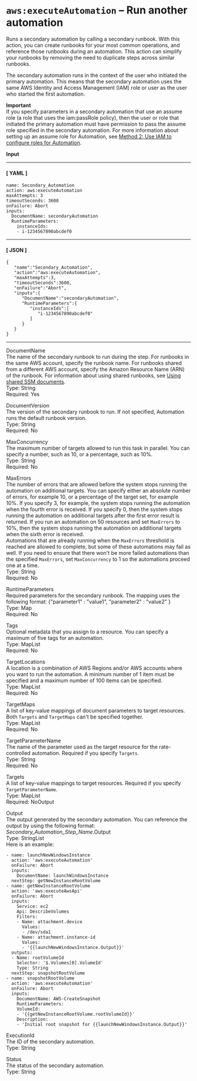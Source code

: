 # `aws:executeAutomation` – Run another automation<a name="automation-action-executeAutomation"></a>

Runs a secondary automation by calling a secondary runbook\. With this action, you can create runbooks for your most common operations, and reference those runbooks during an automation\. This action can simplify your runbooks by removing the need to duplicate steps across similar runbooks\.

The secondary automation runs in the context of the user who initiated the primary automation\. This means that the secondary automation uses the same AWS Identity and Access Management \(IAM\) role or user as the user who started the first automation\.

**Important**  
If you specify parameters in a secondary automation that use an assume role \(a role that uses the iam:passRole policy\), then the user or role that initiated the primary automation must have permission to pass the assume role specified in the secondary automation\. For more information about setting up an assume role for Automation, see [Method 2: Use IAM to configure roles for Automation](automation-setup-iam.md)\.

**Input**

------
#### [ YAML ]

```
name: Secondary_Automation
action: aws:executeAutomation
maxAttempts: 3
timeoutSeconds: 3600
onFailure: Abort
inputs:
  DocumentName: secondaryAutomation
  RuntimeParameters:
    instanceIds:
    - i-1234567890abcdef0
```

------
#### [ JSON ]

```
{
   "name":"Secondary_Automation",
   "action":"aws:executeAutomation",
   "maxAttempts":3,
   "timeoutSeconds":3600,
   "onFailure":"Abort",
   "inputs":{
      "DocumentName":"secondaryAutomation",
      "RuntimeParameters":{
         "instanceIds":[
            "i-1234567890abcdef0"
         ]
      }
   }
}
```

------

DocumentName  
The name of the secondary runbook to run during the step\. For runbooks in the same AWS account, specify the runbook name\. For runbooks shared from a different AWS account, specify the Amazon Resource Name \(ARN\) of the runbook\. For information about using shared runbooks, see [Using shared SSM documents](ssm-using-shared.md)\.  
Type: String  
Required: Yes

DocumentVersion  
The version of the secondary runbook to run\. If not specified, Automation runs the default runbook version\.  
Type: String  
Required: No

MaxConcurrency  
The maximum number of targets allowed to run this task in parallel\. You can specify a number, such as 10, or a percentage, such as 10%\.  
Type: String  
Required: No

MaxErrors  
The number of errors that are allowed before the system stops running the automation on additional targets\. You can specify either an absolute number of errors, for example 10, or a percentage of the target set, for example 10%\. If you specify 3, for example, the system stops running the automation when the fourth error is received\. If you specify 0, then the system stops running the automation on additional targets after the first error result is returned\. If you run an automation on 50 resources and set `MaxErrors` to 10%, then the system stops running the automation on additional targets when the sixth error is received\.  
Automations that are already running when the `MaxErrors` threshold is reached are allowed to complete, but some of these automations may fail as well\. If you need to ensure that there won't be more failed automations than the specified `MaxErrors`, set `MaxConcurrency` to 1 so the automations proceed one at a time\.  
Type: String  
Required: No

RuntimeParameters  
Required parameters for the secondary runbook\. The mapping uses the following format: \{"parameter1" : "value1", "parameter2" : "value2" \}  
Type: Map  
Required: No

Tags  
Optional metadata that you assign to a resource\. You can specify a maximum of five tags for an automation\.  
Type: MapList  
Required: No

TargetLocations  
A location is a combination of AWS Regions and/or AWS accounts where you want to run the automation\. A minimum number of 1 item must be specified and a maximum number of 100 items can be specified\.  
Type: MapList  
Required: No

TargetMaps  
A list of key\-value mappings of document parameters to target resources\. Both `Targets` and `TargetMaps` can't be specified together\.   
Type: MapList  
Required: No

TargetParameterName  
The name of the parameter used as the target resource for the rate\-controlled automation\. Required if you specify `Targets`\.  
Type: String  
Required: No

Targets  
A list of key\-value mappings to target resources\. Required if you specify `TargetParameterName`\.  
Type: MapList  
Required: NoOutput

Output  
The output generated by the secondary automation\. You can reference the output by using the following format: *Secondary\_Automation\_Step\_Name*\.Output  
Type: StringList  
Here is an example:  

```
- name: launchNewWindowsInstance
  action: 'aws:executeAutomation'
  onFailure: Abort
  inputs:
    DocumentName: launchWindowsInstance
  nextStep: getNewInstanceRootVolume
- name: getNewInstanceRootVolume
  action: 'aws:executeAwsApi'
  onFailure: Abort
  inputs:
    Service: ec2
    Api: DescribeVolumes
    Filters:
    - Name: attachment.device
      Values:
      - /dev/sda1
    - Name: attachment.instance-id
      Values:
      - '{{launchNewWindowsInstance.Output}}'
  outputs:
  - Name: rootVolumeId
    Selector: '$.Volumes[0].VolumeId'
    Type: String
  nextStep: snapshotRootVolume
- name: snapshotRootVolume
  action: 'aws:executeAutomation'
  onFailure: Abort
  inputs:
    DocumentName: AWS-CreateSnapshot
    RuntimeParameters:
    VolumeId:
    - '{{getNewInstanceRootVolume.rootVolumeId}}'
    Description:
    - 'Initial root snapshot for {{launchNewWindowsInstance.Output}}'
```

ExecutionId  
The ID of the secondary automation\.  
Type: String

Status  
The status of the secondary automation\.  
Type: String